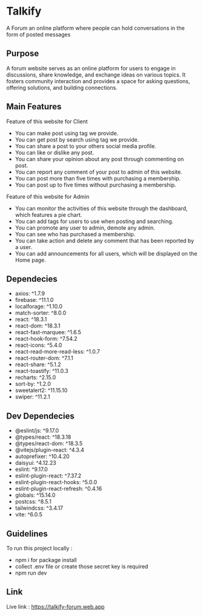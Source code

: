 # Talkify

A Forum an online platform where people can hold conversations in the form of posted messages

## Purpose

A forum website serves as an online platform for users to engage in discussions, share knowledge, and exchange ideas on various topics. It fosters community interaction and provides a space for asking questions, offering solutions, and building connections.

## Main Features 

Feature of this website for Client
- You can make post using tag we provide.
- You can get post by search using tag we provide.
- You can share a post to your others social media profile.
- You can like or dislike any post.
- You can share your opinion about any post through commenting on post.
- You can report any comment of your post to admin of this website.
- You can post more than five times with purchasing a membership.
- You can post up to five times without purchasing a membership.

Feature of this website for Admin
- You can monitor the activities of this website through the dashboard, which features a pie chart.
- You can add tags for users to use when posting and searching.
- You can promote any user to admin, demote any admin.
- You can see who has purchased a membership.
- You can take action and delete any comment that has been reported by a user.
- You can add announcements for all users, which will be displayed on the Home page.

## Dependecies

- axios: ^1.7.9
- firebase: ^11.1.0
- localforage: ^1.10.0
- match-sorter: ^8.0.0
- react: ^18.3.1
- react-dom: ^18.3.1
- react-fast-marquee: ^1.6.5
- react-hook-form: ^7.54.2
- react-icons: ^5.4.0
- react-read-more-read-less: ^1.0.7
- react-router-dom: ^7.1.1
- react-share: ^5.1.2
- react-toastify: ^11.0.3
- recharts: ^2.15.0
- sort-by: ^1.2.0
- sweetalert2: ^11.15.10
- swiper: ^11.2.1

## Dev Dependecies

- @eslint/js: ^9.17.0
- @types/react: ^18.3.18
- @types/react-dom: ^18.3.5
- @vitejs/plugin-react: ^4.3.4
- autoprefixer: ^10.4.20
- daisyui: ^4.12.23
- eslint: ^9.17.0
- eslint-plugin-react: ^7.37.2
- eslint-plugin-react-hooks: ^5.0.0
- eslint-plugin-react-refresh: ^0.4.16
- globals: ^15.14.0
- postcss: ^8.5.1
- tailwindcss: ^3.4.17
- vite: ^6.0.5

## Guidelines

To run this project locally :
- npm i for package install
- collect .env file or create those secret key is required
- npm run dev

## Link 

Live link : https://talkify-forum.web.app